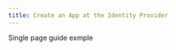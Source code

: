 ```yaml
---
title: Create an App at the Identity Provider
---
```

Single page guide exmple

<StackSelector snippet="snippet-a" />
